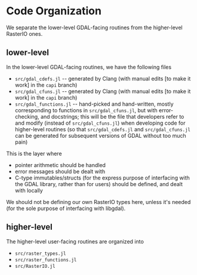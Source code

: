 # Code Organization
We separate the lower-level GDAL-facing routines from the higher-level RasterIO ones.

## lower-level
In the lower-level GDAL-facing routines, we have the following files

- `src/gdal_cdefs.jl` -- generated by Clang (with manual edits [to make it work] in the `capi` branch)
- `src/gdal_cfuns.jl` -- generated by Clang (with manual edits [to make it work] in the `capi` branch)
- `src/gdal_functions.jl` -- hand-picked and hand-written, mostly corresponding to functions in `src/gdal_cfuns.jl`, but with error-checking, and docstrings; this will be the file that developers refer to and modify (instead of `src/gdal_cfuns.jl`) when developing code for higher-level routines (so that `src/gdal_cdefs.jl` and `src/gdal_cfuns.jl` can be generated for subsequent versions of GDAL without too much pain)

This is the layer where

- pointer arithmetic should be handled
- error messages should be dealt with
- C-type immutables/structs (for the express purpose of interfacing with the GDAL library, rather than for users) should be defined, and dealt with locally

We should not be defining our own RasterIO types here, unless it's needed (for the sole purpose of interfacing with libgdal).

## higher-level
The higher-level user-facing routines are organized into

- `src/raster_types.jl`
- `src/raster_functions.jl`
- `src/RasterIO.jl`

